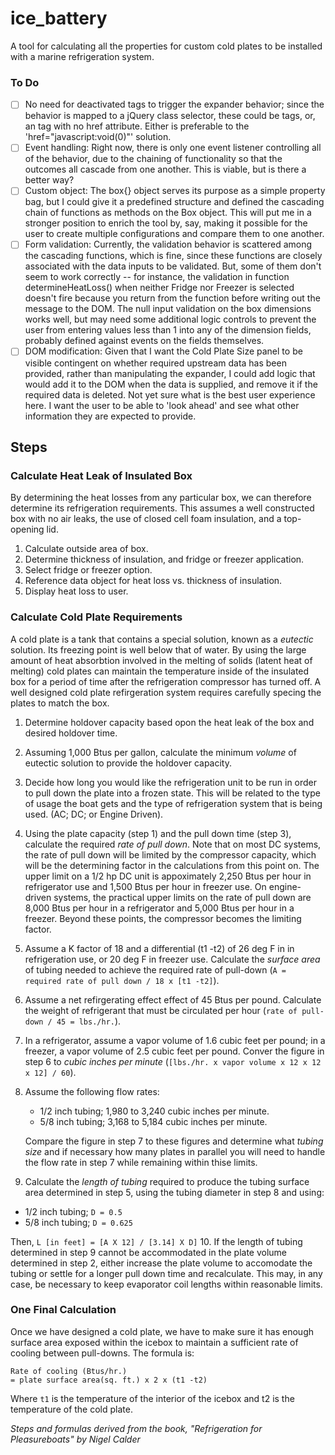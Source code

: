 # ice_battery
A tool for calculating all the properties for custom cold plates to be installed with a marine refrigeration system.

### To Do
- [ ] No need for deactivated <a/> tags to trigger the expander behavior; since the behavior is mapped to a jQuery class selector, these could be <span/> tags, or, an <a/> tag with no href attribute. Either is preferable to the 'href="javascript:void(0)"' solution.
- [ ] Event handling: Right now, there is only one event listener controlling all of the behavior, due to the chaining of functionality so that the outcomes all cascade from one another.  This is viable, but is there a better way?
- [ ] Custom object: The box{} object serves its purpose as a simple property bag, but I could give it a predefined structure and defined the cascading chain of functions as methods on the Box object.  This will put me in a stronger position to enrich the tool by, say, making it possible for the user to create multiple configurations and compare them to one another.
- [ ] Form validation: Currently, the validation behavior is scattered among the cascading functions, which is fine, since these functions are closely associated with the data inputs to be validated. But, some of them don't seem to work correctly -- for instance, the validation in function determineHeatLoss() when neither Fridge nor Freezer is selected doesn't fire because you return from the function before writing out the message to the DOM. The null input validation on the box dimensions works well, but may need some additional logic controls to prevent the user from entering values less than 1 into any of the dimension fields, probably defined against events on the fields themselves.
- [ ] DOM modification: Given that I want the Cold Plate Size panel to be visible contingent on whether required upstream data has been provided, rather than manipulating the expander, I could add logic that would add it to the DOM when the data is supplied, and remove it if the required data is deleted.  Not yet sure what is the best user experience here.  I want the user to be able to 'look ahead' and see what other information they are expected to provide.

## Steps

### Calculate Heat Leak of Insulated Box

By determining the heat losses from any particular box, we can therefore determine its refrigeration requirements.  This assumes a well constructed box with no air leaks, the use of closed cell foam insulation, and a top-opening lid.

1. Calculate outside area of box.
2. Determine thickness of insulation, and fridge or freezer application.
3. Select fridge or freezer option.
4. Reference data object for heat loss vs. thickness of insulation.
5. Display heat loss to user.

### Calculate Cold Plate Requirements

A cold plate is a tank that contains a special solution, known as a *eutectic* solution.  Its freezing point is well below that of water.  By using the large amount of heat absorbtion involved in the melting of solids (latent heat of melting) cold plates can maintain the temperature inside of the insulated box for a period of time after the refrigeration compressor has turned off.  A well designed cold plate refirgeration system requires carefully specing the plates to match the box.

1. Determine holdover capacity based opon the heat leak of the box and desired holdover time.

2. Assuming 1,000 Btus per gallon, calculate the minimum *volume* of eutectic solution to provide the holdover capacity.

3. Decide how long you would like the refrigeration unit to be run in order to pull down the plate into a frozen state.  This will be related to the type of usage the boat gets and the type of refrigeration system that is being used. (AC; DC; or Engine Driven).

4. Using the plate capacity (step 1) and the pull down time (step 3), calculate the required *rate of pull down*.  Note that on most DC systems, the rate of pull down will be limited by the compressor capacity, which will be the determining factor in the calculations from this point on.  The upper limit on a 1/2 hp DC unit is appoximately 2,250 Btus per hour in refrigerator use and 1,500 Btus per hour in freezer use.  On engine-driven systems, the practical upper limits on the rate of pull down are 8,000 Btus per hour in a refrigerator and 5,000 Btus per hour in a freezer.  Beyond these points, the compressor becomes the limiting factor.

5. Assume a K factor of 18 and a differential (t1 -t2) of 26 deg F in in refrigeration use, or 20 deg F in freezer use.  Calculate the *surface area* of tubing needed to achieve the required rate of pull-down (`A = required rate of pull down / 18 x [t1 -t2]`).

6. Assume a net refirgerating effect effect of 45 Btus per pound.  Calculate the weight of refrigerant that must be circulated per hour (`rate of pull-down / 45 = lbs./hr.`).

7. In a refrigerator, assume a vapor volume of 1.6 cubic feet per pound; in a freezer, a vapor volume of 2.5 cubic feet per pound.  Conver the figure in step 6 to *cubic inches per minute* (`[lbs./hr. x vapor volume x 12 x 12 x 12] / 60`).

8. Assume the following flow rates:
   * 1/2 inch tubing; 1,980 to 3,240 cubic inches per minute.
   * 5/8 inch tubing; 3,168 to 5,184 cubic inches per minute.

   Compare the figure in step 7 to these figures and determine what *tubing size* and if necessary how many plates in parallel you will need to handle the flow rate in step 7 while remaining within thise limits.
9.  Calculate the *length of tubing* required to produce the tubing surface area determined in step 5, using the tubing diameter in step 8 and using:
   * 1/2 inch tubing; `D = 0.5`
   * 5/8 inch tubing; `D = 0.625`

   Then, `L [in feet] = [A X 12] / [3.14] X D]`
10.  If the length of tubing determined in step 9 cannot be accommodated in the plate volume determined in step 2, either increase the plate volume to accomodate the tubing or settle for a longer pull down time and recalculate.  This may, in any case, be necessary to keep evaporator coil lengths within reasonable limits.

### One Final Calculation

Once we have designed a cold plate, we have to make sure it has enough surface area exposed within the icebox to maintain a sufficient rate of cooling between pull-downs.  The formula is:

	Rate of cooling (Btus/hr.)
	= plate surface area(sq. ft.) x 2 x (t1 -t2)

Where `t1` is the temperature of the interior of the icebox and t2 is the temperature of the cold plate.


*Steps and formulas derived from the book, "Refrigeration for Pleasureboats" by Nigel Calder*










